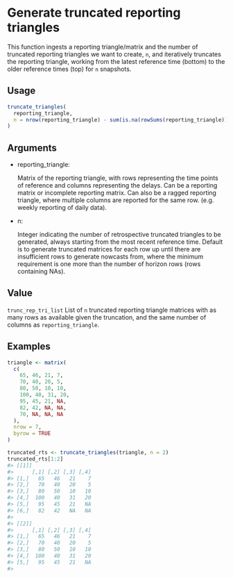 # Generate truncated reporting triangles

This function ingests a reporting triangle/matrix and the number of
truncated reporting triangles we want to create, `n`, and iteratively
truncates the reporting triangle, working from the latest reference time
(bottom) to the older reference times (top) for `n` snapshots.

## Usage

``` r
truncate_triangles(
  reporting_triangle,
  n = nrow(reporting_triangle) - sum(is.na(rowSums(reporting_triangle))) - 1
)
```

## Arguments

- reporting_triangle:

  Matrix of the reporting triangle, with rows representing the time
  points of reference and columns representing the delays. Can be a
  reporting matrix or incomplete reporting matrix. Can also be a ragged
  reporting triangle, where multiple columns are reported for the same
  row. (e.g. weekly reporting of daily data).

- n:

  Integer indicating the number of retrospective truncated triangles to
  be generated, always starting from the most recent reference time.
  Default is to generate truncated matrices for each row up until there
  are insufficient rows to generate nowcasts from, where the minimum
  requirement is one more than the number of horizon rows (rows
  containing NAs).

## Value

`trunc_rep_tri_list` List of `n` truncated reporting triangle matrices
with as many rows as available given the truncation, and the same number
of columns as `reporting_triangle`.

## Examples

``` r
triangle <- matrix(
  c(
    65, 46, 21, 7,
    70, 40, 20, 5,
    80, 50, 10, 10,
    100, 40, 31, 20,
    95, 45, 21, NA,
    82, 42, NA, NA,
    70, NA, NA, NA
  ),
  nrow = 7,
  byrow = TRUE
)

truncated_rts <- truncate_triangles(triangle, n = 2)
truncated_rts[1:2]
#> [[1]]
#>      [,1] [,2] [,3] [,4]
#> [1,]   65   46   21    7
#> [2,]   70   40   20    5
#> [3,]   80   50   10   10
#> [4,]  100   40   31   20
#> [5,]   95   45   21   NA
#> [6,]   82   42   NA   NA
#> 
#> [[2]]
#>      [,1] [,2] [,3] [,4]
#> [1,]   65   46   21    7
#> [2,]   70   40   20    5
#> [3,]   80   50   10   10
#> [4,]  100   40   31   20
#> [5,]   95   45   21   NA
#> 
```
